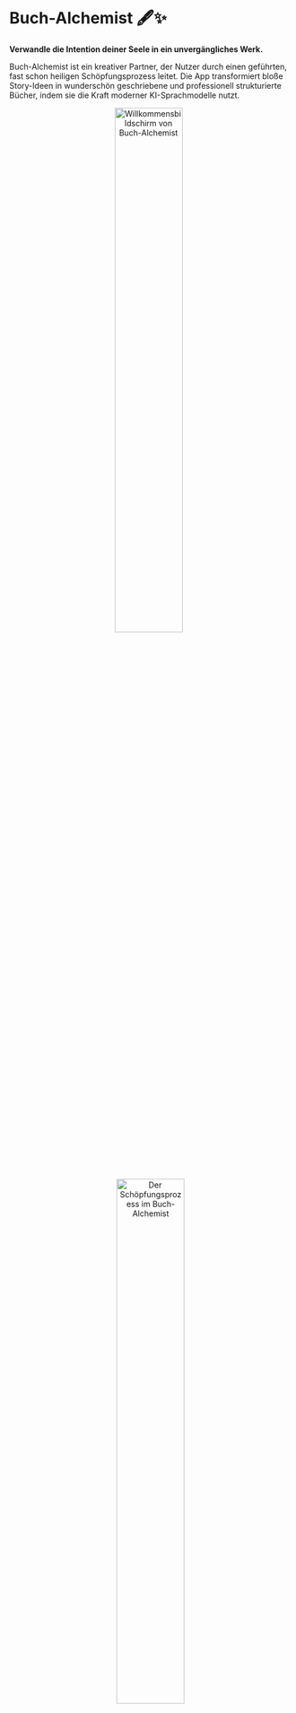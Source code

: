 # Buch-Alchemist 🖋️✨

**Verwandle die Intention deiner Seele in ein unvergängliches Werk.**

Buch-Alchemist ist ein kreativer Partner, der Nutzer durch einen geführten, fast schon heiligen Schöpfungsprozess leitet. Die App transformiert bloße Story-Ideen in wunderschön geschriebene und professionell strukturierte Bücher, indem sie die Kraft moderner KI-Sprachmodelle nutzt.

<p align="center">
  <img alt="Willkommensbildschirm von Buch-Alchemist" src="[https://github.com/X4n71uM/-Buch-Alchemist/blob/main/Unbenannt0.JPG)" width="49%">
  &nbsp;
  <img alt="Der Schöpfungsprozess im Buch-Alchemist" src="[https://github.com/X4n71uM/-Buch-Alchemist/blob/main/Unbenannt1.JPG)" width="49%">
</p>

---

## 🔮 Die Alchemie dahinter

Diese App ist mehr als nur ein Textgenerator. Sie ist als spiritueller Ghostwriter konzipiert, der die Essenz, die Seele und die emotionale Energie einer Idee erfasst, um daraus ein vollständiges Werk zu manifestieren. Der gesamte Prozess ist in eine metaphorische Sprache gekleidet, die den Akt des Schreibens als alchemistischen Prozess der Transformation darstellt.

## ✨ Features

- **Geführter Schöpfungsprozess**: Ein mehrstufiger Wizard hilft dabei, die grundlegenden "Zutaten" des Buches zu definieren:
    - **Die Essenz**: Die grundlegende Story-Idee.
    - **Die Seele**: Die Kernbotschaft und die gewünschten Emotionen.
    - **Die Signatur**: Zielgruppe, Schreibstil und Genre.
    - **Der Name**: Buchtitel, Autorenname und der angestrebte Umfang.
- **KI-gestütztes Schreiben**: Nutzt die Power von Large Language Models, um den Inhalt zu generieren.
    - ✅ **Multi-Provider-Unterstützung**: Kompatibel mit **Google Gemini** und **OpenAI GPT**.
- **Zwei Manifestations-Modi**:
    - **Seite für Seite**: Ideal für einen interaktiven Prozess, bei dem der Nutzer die Kontrolle behält und jede Seite einzeln generieren lässt.
    - **Vollständige Manifestation**: Ein "Ein-Klick"-Prozess, der das gesamte Buch automatisch generiert, inklusive robuster Logik für Rate-Limits und Wiederholungsversuche.
- **Interaktiver Reader**: Ein eleganter, eingebauter Reader zur Ansicht des fertigen Werkes.
- **Text-to-Speech**: Jede Seite kann mithilfe der Web Speech API mit einer Auswahl an deutschen Stimmen vorgelesen werden.
- **Export-Funktionen**:
    - **PDF-Download**: Speichern Sie das fertige Buch als professionell formatiertes PDF.
- **Lokales Projektmanagement**:
    - Erstellen, laden und löschen Sie mehrere Buchprojekte.
    - Der gesamte Fortschritt wird sicher im `localStorage` Ihres Browsers gespeichert – keine Cloud, keine Anmeldung nötig.
- **Responsive & Ästhetisch**: Ein ansprechendes, thematisches Design, das auf allen Geräten funktioniert.

## 🛠️ Tech Stack

- **Frontend**: React, TypeScript, Tailwind CSS
- **KI-Integration**:
    - `@google/genai` für die Google Gemini API.
    - Standard `fetch` API für die OpenAI Chat Completions API.
- **PDF-Generierung**: `jspdf`
- **Umgebung**: Eine reine Client-Side-Anwendung ohne Backend. Es wird kein Build-Schritt benötigt; die App läuft direkt im Browser und lädt Abhängigkeiten über ES-Module von einem CDN.

## 🚀 Setup & Ausführung

Da es sich um eine reine Frontend-Anwendung ohne Build-Prozess handelt, ist die Einrichtung denkbar einfach.

1.  **Repository klonen**:
    ```bash
    git clone https://github.com/your-username/buch-alchemist.git
    cd buch-alchemist
    ```
2.  **Im Browser öffnen**:
    - Starten Sie einen einfachen lokalen Webserver im Projektverzeichnis. Ein Tool wie `live-server` für VS Code oder ein Python-Server ist dafür gut geeignet.
      ```bash
      # Wenn Sie Python 3 installiert haben:
      python -m http.server
      ```
    - Öffnen Sie Ihren Browser und navigieren Sie zur Adresse Ihres lokalen Servers (z.B. `http://localhost:8000`).
    - Alternativ können Sie die `index.html`-Datei direkt in Ihrem Browser öffnen, aber die Verwendung eines lokalen Servers wird für eine reibungslose Funktion empfohlen.

3.  **API-Schlüssel konfigurieren**:
    - Beim ersten Start wird die App Sie auffordern, einen API-Schlüssel für entweder Google Gemini oder OpenAI anzugeben.
    - Sie können einen Schlüssel hier erhalten:
        - **Google Gemini**: [Google AI Studio](https://aistudio.google.com/app/apikey)
        - **OpenAI**: [OpenAI API Keys](https://platform.openai.com/api-keys)
    - Der Schlüssel wird sicher in Ihrem Browser-Speicher abgelegt.

## 📂 Projektstruktur

```
/
├── components/         # React-Komponenten
│   ├── icons/          # SVG-Icon-Komponenten
│   ├── screens/        # Komponenten für jede "Seite" der App
│   └── ui/             # Allgemeine UI-Elemente (Button, Card)
├── services/           # Logik für die Kommunikation mit externen APIs
│   └── geminiService.ts# Implementierung für Gemini & OpenAI
├── constants.ts        # App-weite Konstanten (Prompts, Optionen)
├── types.ts            # TypeScript-Typdefinitionen
├── App.tsx             # Hauptkomponente mit State-Management
├── index.html          # HTML-Einstiegspunkt
└── index.tsx           # React-Initialisierung
```

## 🤝 Contributing

Beiträge, die die Alchemie verbessern, sind herzlich willkommen! Fühlen Sie sich frei, ein Issue zu öffnen oder einen Pull Request zu erstellen.

## 📜 Lizenz

Dieses Projekt steht unter der MIT-Lizenz.

